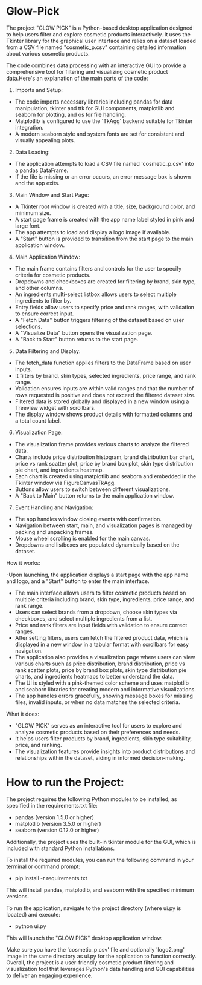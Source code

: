 # Glow-Pick

The project "GLOW PICK" is a Python-based desktop application designed to help users filter and explore cosmetic products interactively. It uses the Tkinter library for the graphical user interface and relies on a dataset loaded from a CSV file named "cosmetic_p.csv" containing detailed information about various cosmetic products.

The code combines data processing with an interactive GUI to provide a comprehensive tool for filtering and visualizing cosmetic product data.Here's an explanation of the main parts of the code:

1. Imports and Setup:
- The code imports necessary libraries including pandas for data manipulation, tkinter and ttk for GUI components, matplotlib and seaborn for plotting, and os for file handling.
- Matplotlib is configured to use the 'TkAgg' backend suitable for Tkinter integration.
- A modern seaborn style and system fonts are set for consistent and visually appealing plots.
  
2. Data Loading:
- The application attempts to load a CSV file named 'cosmetic_p.csv' into a pandas DataFrame.
- If the file is missing or an error occurs, an error message box is shown and the app exits.

3. Main Window and Start Page:
- A Tkinter root window is created with a title, size, background color, and minimum size.
- A start page frame is created with the app name label styled in pink and large font.
- The app attempts to load and display a logo image if available.
- A "Start" button is provided to transition from the start page to the main application window.

4. Main Application Window:
- The main frame contains filters and controls for the user to specify criteria for cosmetic products.
- Dropdowns and checkboxes are created for filtering by brand, skin type, and other columns.
- An ingredients multi-select listbox allows users to select multiple ingredients to filter by.
- Entry fields allow users to specify price and rank ranges, with validation to ensure correct input.
- A "Fetch Data" button triggers filtering of the dataset based on user selections.
- A "Visualize Data" button opens the visualization page.
- A "Back to Start" button returns to the start page.
  
5. Data Filtering and Display:
- The fetch_data function applies filters to the DataFrame based on user inputs.
- It filters by brand, skin types, selected ingredients, price range, and rank range.
- Validation ensures inputs are within valid ranges and that the number of rows requested is positive and does not exceed the filtered dataset size.
- Filtered data is stored globally and displayed in a new window using a Treeview widget with scrollbars.
- The display window shows product details with formatted columns and a total count label.

6. Visualization Page:
- The visualization frame provides various charts to analyze the filtered data.
- Charts include price distribution histogram, brand distribution bar chart, price vs rank scatter plot, price by brand box plot, skin type distribution pie chart, and ingredients heatmap.
- Each chart is created using matplotlib and seaborn and embedded in the Tkinter window via FigureCanvasTkAgg.
- Buttons allow users to switch between different visualizations.
- A "Back to Main" button returns to the main application window.

7. Event Handling and Navigation:
- The app handles window closing events with confirmation.
- Navigation between start, main, and visualization pages is managed by packing and unpacking frames.
- Mouse wheel scrolling is enabled for the main canvas.
- Dropdowns and listboxes are populated dynamically based on the dataset.

How it works:

-Upon launching, the application displays a start page with the app name and logo, and a "Start" button to enter the main interface.
- The main interface allows users to filter cosmetic products based on multiple criteria including brand, skin type, ingredients, price range, and rank range.
- Users can select brands from a dropdown, choose skin types via checkboxes, and select multiple ingredients from a list.
- Price and rank filters are input fields with validation to ensure correct ranges.
- After setting filters, users can fetch the filtered product data, which is displayed in a new window in a tabular format with scrollbars for easy navigation.
- The application also provides a visualization page where users can view various charts such as price distribution, brand distribution, price vs rank scatter plots, price by brand box plots, skin type distribution pie charts, and ingredients heatmaps to better understand the data.
- The UI is styled with a pink-themed color scheme and uses matplotlib and seaborn libraries for creating modern and informative visualizations.
- The app handles errors gracefully, showing message boxes for missing files, invalid inputs, or when no data matches the selected criteria.

What it does:

- "GLOW PICK" serves as an interactive tool for users to explore and analyze cosmetic products based on their preferences and needs.
- It helps users filter products by brand, ingredients, skin type suitability, price, and ranking.
- The visualization features provide insights into product distributions and relationships within the dataset, aiding in informed decision-making.

# How to run the Project:
The project requires the following Python modules to be installed, as specified in the requirements.txt file:

- pandas (version 1.5.0 or higher)
- matplotlib (version 3.5.0 or higher)
- seaborn (version 0.12.0 or higher)

Additionally, the project uses the built-in tkinter module for the GUI, which is included with standard Python installations.

To install the required modules, you can run the following command in your terminal or command prompt:


- pip install -r requirements.txt

This will install pandas, matplotlib, and seaborn with the specified minimum versions.

To run the application, navigate to the project directory (where ui.py is located) and execute:


- python ui.py

This will launch the "GLOW PICK" desktop application window.

Make sure you have the 'cosmetic_p.csv' file and optionally 'logo2.png' image in the same directory as ui.py for the application to function correctly.
Overall, the project is a user-friendly cosmetic product filtering and visualization tool that leverages Python's data handling and GUI capabilities to deliver an engaging experience.
